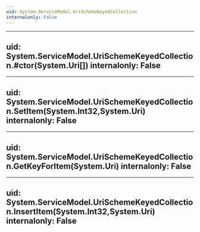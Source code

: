 ```yaml
---
uid: System.ServiceModel.UriSchemeKeyedCollection
internalonly: False
---
```


---
uid: System.ServiceModel.UriSchemeKeyedCollection.#ctor(System.Uri[])
internalonly: False
---

---
uid: System.ServiceModel.UriSchemeKeyedCollection.SetItem(System.Int32,System.Uri)
internalonly: False
---

---
uid: System.ServiceModel.UriSchemeKeyedCollection.GetKeyForItem(System.Uri)
internalonly: False
---

---
uid: System.ServiceModel.UriSchemeKeyedCollection.InsertItem(System.Int32,System.Uri)
internalonly: False
---
